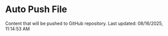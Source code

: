 # Auto Push File

Content that will be pushed to GitHub repository.
Last updated: 08/16/2025, 11:14:53 AM